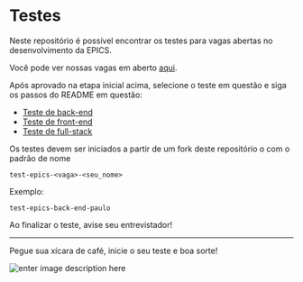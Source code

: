# Testes

Neste repositório é possível encontrar os testes para vagas abertas no desenvolvimento da EPICS.

Você pode ver nossas vagas em aberto [aqui](https://vagas.epics.com.br).

Após aprovado na etapa inicial acima, selecione o teste em questão e siga os passos do README em questão:

- [Teste de back-end](./tests/BACKEND.md)
- [Teste de front-end](./tests/FRONTEND.md)
- [Teste de full-stack](./tests/FULLSTACK.md)

Os testes devem ser iniciados a partir de um fork deste repositório o com o padrão de nome

```test-epics-<vaga>-<seu_nome>```

Exemplo:

```test-epics-back-end-paulo```

Ao finalizar o teste, avise seu entrevistador!

---

Pegue sua xícara de café, inicie o seu teste e boa sorte!

![enter image description here](https://media.giphy.com/media/12XDYvMJNcmLgQ/giphy.gif)
